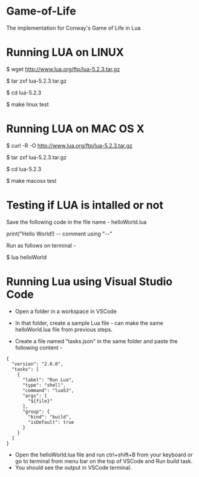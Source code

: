 # Game-of-Life
The implementation for Conway's Game of Life in Lua

# Running LUA on LINUX 
$ wget http://www.lua.org/ftp/lua-5.2.3.tar.gz

$ tar zxf lua-5.2.3.tar.gz

$ cd lua-5.2.3

$ make linux test


# Running LUA on MAC OS X
$ curl -R -O http://www.lua.org/ftp/lua-5.2.3.tar.gz

$ tar zxf lua-5.2.3.tar.gz

$ cd lua-5.2.3

$ make macosx test


# Testing if LUA is intalled or not
Save the following code in the file name - helloWorld.lua

print("Hello World!) -- comment using "--"


Run as follows on terminal - 

$ lua helloWorld

# Running Lua using Visual Studio Code
* Open a folder in a workspace in VSCode

* In that folder, create a sample Lua file - can make the same helloWorld.lua file from previous steps.

* Create a file named "tasks.json" in the same folder and paste the following content - 

```
{
  "version": "2.0.0",
  "tasks": [
    {
      "label": "Run Lua",
      "type": "shell",
      "command": "lua53",
      "args": [
        "${file}"
      ],
      "group": {
        "kind": "build",
        "isDefault": true
      }
    }
  ]
}

```
* Open the helloWorld.lua file and run ctrl+shift+B from your keyboard or go to terminal from menu bar on the top of VSCode and Run build task.
* You should see the output in VSCode terminal.




